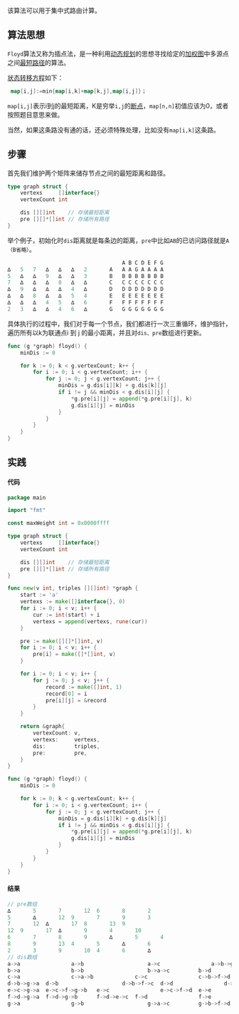 该算法可以用于集中式路由计算。

## 算法思想

`Floyd`算法又称为插点法，是一种利用[动态规划](https://baike.baidu.com/item/动态规划/529408)的思想寻找给定的[加权图](https://baike.baidu.com/item/加权图/10579361)中多源点之间[最短路径](https://baike.baidu.com/item/最短路径/6334920)的算法。

[状态转移方程](https://baike.baidu.com/item/状态转移方程)如下：

```go
 map[i,j]:=min{map[i,k]+map[k,j],map[i,j]}；
```

`map[i,j]`表示i到j的最短距离，K是穷举`i,j`的[断点](https://baike.baidu.com/item/断点)，`map[n,n]`初值应该为0，或者按照题目意思来做。

当然，如果这条路没有通的话，还必须特殊处理，比如没有`map[i,k]`这条路。

## 步骤

首先我们维护两个矩阵来储存节点之间的最短距离和路径。

```go
type graph struct {
	vertexs     []interface{}
	vertexCount int

	dis [][]int    // 存储最短距离
	pre [][]*[]int // 存储所有路径
}
```

举个例子，初始化时`dis`距离就是每条边的距离，`pre`中比如`AB`的已访问路径就是`A（B省略）`。

```go
									A B C D E F G
∆	5	7	∆	∆	∆	2		A	A A G A A A A
5	∆	∆	9	∆	∆	3		B	B B B B B B B
7	∆	∆	∆	8	∆	∆		C	C C C C C C C
∆	9	∆	∆	∆	4	∆		D	D D D D D D D
∆	∆	8	∆	∆	5	4		E	E E E E E E E
∆	∆	∆	4	5	∆	6		F	F F F F F F F
2	3	∆	∆	4	6	∆		G	G G G G G G G
```

具体执行的过程中，我们对于每一个节点，我们都进行一次三重循环，维护指针，遍历所有以k为联通点i 到 j 的最小距离，并且对`dis、pre`数组进行更新。

```go
func (g *graph) floyd() {
	minDis := 0

	for k := 0; k < g.vertexCount; k++ {
		for i := 0; i < g.vertexCount; i++ {
			for j := 0; j < g.vertexCount; j++ {
				minDis = g.dis[i][k] + g.dis[k][j]
				if i != j && minDis < g.dis[i][j] {
					*g.pre[i][j] = append(*g.pre[i][j], k)
					g.dis[i][j] = minDis
				}
			}
		}
	}
}
```

## 实践

#### 代码

```go
package main

import "fmt"

const maxWeight int = 0x0000ffff

type graph struct {
	vertexs     []interface{}
	vertexCount int

	dis [][]int    // 存储最短距离
	pre [][]*[]int // 存储所有路径
}

func new(v int, triples [][]int) *graph {
	start := 'a'
	vertexs := make([]interface{}, 0)
	for i := 0; i < v; i++ {
		cur := int(start) + i
		vertexs = append(vertexs, rune(cur))
	}

	pre := make([][]*[]int, v)
	for i := 0; i < v; i++ {
		pre[i] = make([]*[]int, v)
	}

	for i := 0; i < v; i++ {
		for j := 0; j < v; j++ {
			record := make([]int, 1)
			record[0] = i
			pre[i][j] = &record
		}
	}

	return &graph{
		vertexCount: v,
		vertexs:     vertexs,
		dis:         triples,
		pre:         pre,
	}
}

func (g *graph) floyd() {
	minDis := 0

	for k := 0; k < g.vertexCount; k++ {
		for i := 0; i < g.vertexCount; i++ {
			for j := 0; j < g.vertexCount; j++ {
				minDis = g.dis[i][k] + g.dis[k][j]
				if i != j && minDis < g.dis[i][j] {
					*g.pre[i][j] = append(*g.pre[i][j], k)
					g.dis[i][j] = minDis
				}
			}
		}
	}
}
```

#### 结果

```go
// pre数组
∆		5		7		12	6		8		2	
5		∆		12	9		7		9		3	
7		12	∆		17	8		13	9	
12	9		17	∆		9		4		10	
6		7		8		9		∆		5		4	
8		9		13	4		5		∆		6	
2		3		9		10	4		6		∆		
// dis数组
a->a				a->b					a->c				a->b->g->d	a->c->g->e		a->d->g->f	a->g	
b->a				b->b					b->a->c			b->d				b->c->f->g->e	b->d->g->f	b->g	
c->a				c->a->b				c->c				c->b->f->d	c->e					c->d->e->f	c->a->g	
d->b->g->a	d->b					d->b->f->c	d->d				d->c->f->e		d->f				d->b->f->g	
e->c->g->a	e->c->f->g->b	e->c				e->c->f->d	e->e					e->f				e->g	
f->d->g->a	f->d->g->b		f->d->e->c	f->d				f->e					f->f				f->g	
g->a				g->b					g->a->c			g->b->f->d	g->e					g->f				g->g	
```


